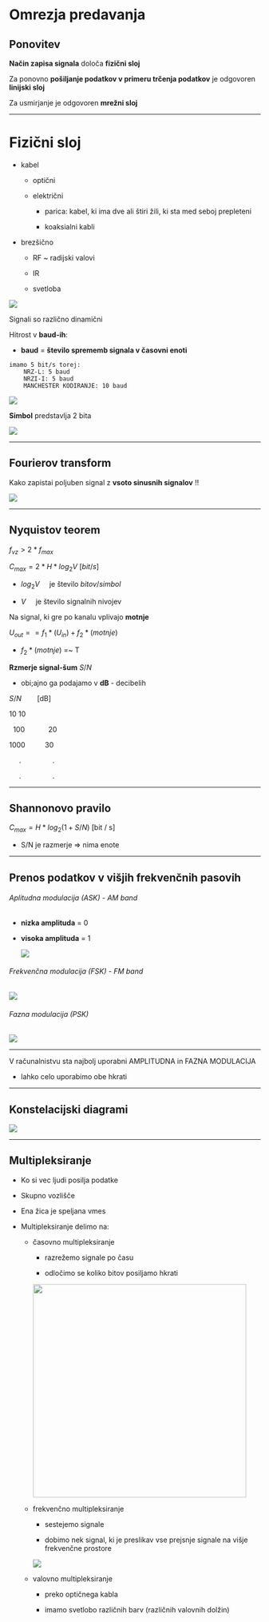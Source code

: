 # Omrezja predavanja

## Ponovitev

**Način zapisa signala** določa **fizični sloj**

Za ponovno **pošiljanje podatkov v primeru trčenja podatkov** je odgovoren **linijski sloj** 

Za usmirjanje je odgovoren **mrežni sloj**

---

# Fizični sloj

* kabel
  
  * optični
  
  * električni
    
    * parica: kabel, ki ima dve ali štiri žili, ki sta med seboj prepleteni
    
    * koaksialni kabli

* brezšično
  
  * RF ~ radijski valovi
  
  * IR
  
  * svetloba

<img src=".\2022-03-08-10-10-53-image.png">

Signali so različno dinamični

Hitrost v **baud-ih**:

* **baud** = **število sprememb signala v časovni enoti**

```
imamo 5 bit/s torej:
    NRZ-L: 5 baud
    NRZI-I: 5 baud
    MANCHESTER KODIRANJE: 10 baud
```

<img src=".\2022-03-08-10-22-58-image.png">

**Simbol** predstavlja 2 bita

<img src=".\2022-03-08-10-23-12-image.png">

---

## Fourierov transform

Kako zapistai poljuben signal z **vsoto sinusnih signalov** !!

<img src=".\2022-03-08-10-55-57-image.png">

---

## Nyquistov teorem

$f_{vz}>2*f_{max}$

$C_{max}=2*H*log_{2}V$ [$bit/s$]

* $log_{2}V$     je število $bitov / simbol$

* $V$             je število signalnih nivojev 

Na signal, ki gre po kanalu vplivajo **motnje**

$U_{out} == f_{1}*(U_{in}) + f_{2}*(motnje)$

* $f_{2}*(motnje)$  =~ T

**Rzmerje signal-šum** $S/N$

* obi;ajno ga podajamo v **dB** - decibelih

$S/N$        [dB]

   10             10

  100            20

 1000           30

     .                .

     .                .

----

## Shannonovo pravilo

$C_{max}=H*log_{2}(1 + S/N)$ [bit / s]

* S/N je razmerje => nima enote

---

## Prenos podatkov v višjih frekvenčnih pasovih

###### Aplitudna modulacija (ASK) - AM band

* **nizka amplituda**   = 0

* **visoka amplituda** = 1
  
  <img src=".\2022-03-08-11-38-00-image.png">

###### Frekvenčna modulacija (FSK) - FM band

<img src=".\2022-03-08-11-43-00-image.png">

###### Fazna modulacija (PSK)

<img src="./2022-03-08-11-44-00-image.png">

---

V računalnistvu sta najbolj uporabni AMPLITUDNA in FAZNA MODULACIJA

* lahko celo uporabimo obe hkrati

---

## Konstelacijski diagrami

<img src="./2022-03-08-11-49-00-image.png">

---

## Multipleksiranje

* Ko si vec ljudi posilja podatke

* Skupno vozlišče

* Ena žica je speljana vmes

* Multipleksiranje delimo na:
  
  * časovno multipleksiranje
    
    * razrežemo signale po času
    
    * odločimo se koliko bitov posiljamo hkrati 
    
    <img title="" src="./2022-03-08-11-50-00-image.png" alt="" width="427">
  
  * frekvenčno multipleksiranje
    
    * sestejemo signale
    
    * dobimo nek signal, ki je preslikav vse prejsnje signale na višje frekvenčne prostore
    
    <img src="./2022-03-08-11-51-00-image.png">
  
  * valovno multipleksiranje
    
    * preko optičnega kabla
    
    * imamo svetlobo različnih barv (različnih valovnih dolžin)
